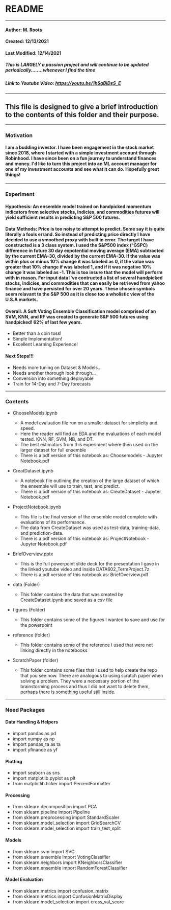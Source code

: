 # README
--- 
#### Author: M. Roots
#### Created: 12/13/2021
#### Last Modified: 12/14/2021

##### **This is LARGELY a passion project and will continue to be updated periodically........whenever I find the time** 
##### Link to Youtube Video: https://youtu.be/1hSgBiDsS_E
---

## This file is designed to give a brief introduction to the contents of this folder and their purpose. 

---

### Motivation

#### I am a budding investor. I have been engagement in the stock market since 2018, where I started with a simple investment account through Robinhood. I have since been on a fun journey to understand finances and money. I'd like to turn this project into an ML account manager for one of my investment accounts and see what it can do. Hopefully great things!

---

### Experiment 

#### Hypothesis: An ensemble model trained on handpicked momentum indicators from selective stocks, indicies, and commodities futures will yield sufficient results in predicting S&P 500 futures. 

#### Data Methods: Price is too noisy to attempt to predict. Some say it is quite literally a fools errand. So **instead of predicting price directly** I have decided to use a smoothed proxy with built in error. The target I have constructed is a 3 class system. I used the S&P500 index (^GSPC) difference in future 30 day expotential moving average (EMA) subtracted by the current EMA-30, divided by the current EMA-30. If the value was within plus or minus 10% change it was labeled as 0, if the value was greater that 10% change if was labeled 1, and if it was negative 10% change it was labeled as -1. This is too insure that the model will perform with in reason. For input data I've contructed a list of several handpicked stocks, indicies, and commodities that can easily be retrieved from yahoo finance and have persisted for over 20 years. These chosen symbols seem relavant to the S&P 500 as it is close too a wholistic view of the U.S.A markets. 

#### Overall: A Soft Voting Ensemble Classification model comprised of an SVM, KNN, and RF was created to generate S&P 500 futures using handpicked! 62% of last few years. 
- Better than a coin toss!
- Simple Implementation!
- Excellent Learning Experience!

#### Next Steps!!!
- Needs more tuning on Dataset & Models...
- Needs another thorough look through...
- Conversion into something deployable
- Train for 14-Day and 7-Day forecasts

---

### Contents

- ChooseModels.ipynb
    - A model evaluation file run on a smaller dataset for simplicity and speed.
    - Here the reader will find an EDA and the evaluations of each model tested. KNN, RF, SVM, NB, and DT. 
    - The best estimators from this experiment where then used on the larger dataset for full ensemble
    - There is a pdf version of this notebook as: Choosemodels - Jupyter Notebook.pdf

- CreatDataset.ipynb
    - A notebook file outlining the creation of the large dataset of which the ensemble will use to train, test, and predict.
    - There is a pdf version of this notebook as: CreateDataset - Jupyter Notebook.pdf
    
- ProjectNotebook.ipynb
    - This file is the final version of the ensemble model complete with evaluations of its performance.
    - The data from CreateDataset was used as test-data, training-data, and prediction-data.
    - There is a pdf version of this notebook as: ProjectNotebook - Jupyter Notebook.pdf

- BriefOverview.pptx
    - This is the full powerpoint slide deck for the presentation I gave in the linked youtube video and inside DATA602_TermProject.7z
    - There is a pdf version of this notebook as: BriefOverview.pdf
    
- data (Folder)
    - This folder contains the data that was created by CreateDataset.ipynb and saved as a csv file
    
- figures (Folder)
    - This folder contains some of the figures I wanted to save and use for the powerpoint
    
- reference (folder)
    - This folder contains some of the reference I used that were not linking directly in the notebooks
    
- ScratchPaper (folder)
    - This folder contains some files that I used to help create the repo that you see now. There are analogous to using scratch paper when solving a problem. They were a necessary portion of the brainstorming process and thus I did not want to delete them, perhaps there is something useful still inside. 
    
---
### Need Packages

#### Data Handling & Helpers
- import pandas as pd
- import numpy as np
- import pandas_ta as ta
- import yfinance as yf

#### Plotting
- import seaborn as sns
- import matplotlib.pyplot as plt
- from matplotlib.ticker import PercentFormatter

#### Processing
- from sklearn.decomposition import PCA
- from sklearn.pipeline import Pipeline
- from sklearn.preprocessing import StandardScaler
- from sklearn.model_selection import GridSearchCV
- from sklearn.model_selection import train_test_split

#### Models
- from sklearn.svm import SVC
- from sklearn.ensemble import VotingClassifier
- from sklearn.neighbors import KNeighborsClassifier
- from sklearn.ensemble import RandomForestClassifier

#### Model Evaluation
- from sklearn.metrics import confusion_matrix
- from sklearn.metrics import ConfusionMatrixDisplay
- from sklearn.model_selection import cross_val_score